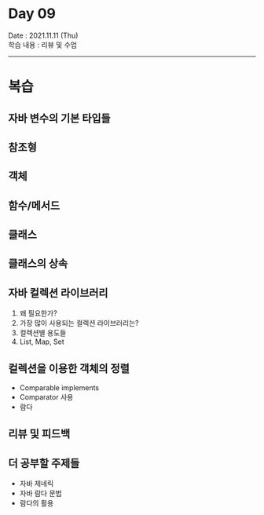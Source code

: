 # Day 09

Date : 2021.11.11 (Thu)  
학습 내용 : 리뷰 및 수업

---

# 복습

 
## 자바 변수의 기본 타입들

 
## 참조형

## 객체

## 함수/메서드

## 클래스

## 클래스의 상속


## 자바 컬렉션 라이브러리

1. 왜 필요한가?
2. 가장 많이 사용되는 컬렉션 라이브러리는?
3. 컬렉션별 용도들
4. List, Map, Set

## 컬렉션을 이용한 객체의 정렬
- Comparable implements
- Comparator 사용
- 람다

## 리뷰 및 피드백

## 더 공부할 주제들
- 자바 제네릭
- 자바 람다 문법
- 람다의 활용

